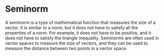 # Seminorm

A seminorm is a type of mathematical function that measures the size of a vector. It is similar to a norm, but it does not have to satisfy all the properties of a norm. For example, it does not have to be positive, and it does not have to satisfy the triangle inequality. Seminorms are often used in vector spaces to measure the size of vectors, and they can be used to measure the distance between two points in a vector space.
